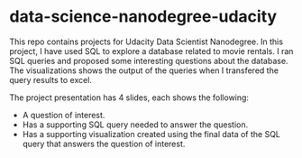 # data-science-nanodegree-udacity
<p>This repo contains projects for Udacity Data Scientist Nanodegree. In this project, I have used SQL to explore a database related to movie rentals. I ran SQL queries and 
proposed some interesting questions about the database. The visualizations shows the output of the queries when I transfered the query results to excel.</p> 

<p>The project presentation has 4 slides, each shows the following:</p>

<ul>
<li>A question of interest.</li>
<li>Has a supporting SQL query needed to answer the question.</li>
<li>Has a supporting visualization created using the final data of the SQL query that answers the question of interest.</li>
</ul>
